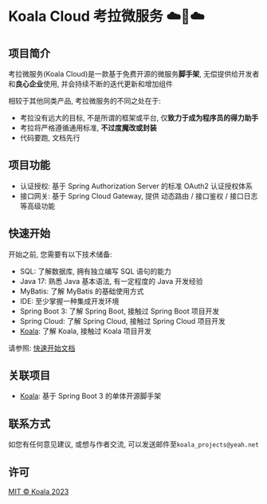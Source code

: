 # Koala Cloud 考拉微服务 :cloud::koala::cloud:
## 项目简介

考拉微服务(Koala Cloud)是一款基于免费开源的微服务**脚手架**, 无偿提供给开发者和**良心企业**使用, 并会持续不断的迭代更新和增加组件

相较于其他同类产品, 考拉微服务的不同之处在于:

- 考拉没有远大的目标, 不是所谓的框架或平台, 仅**致力于成为程序员的得力助手**
- 考拉将严格遵循通用标准, **不过度魔改或封装**
- 代码要跑, 文档先行

## 项目功能

- 认证授权: 基于 Spring Authorization Server 的标准 OAuth2 认证授权体系
- 接口网关: 基于 Spring Cloud Gateway, 提供 动态路由 / 接口鉴权 / 接口日志 等高级功能

## 快速开始

开始之前, 您需要有以下技术储备:

- SQL: 了解数据库, 拥有独立编写 SQL 语句的能力
- Java 17: 熟悉 Java 基本语法, 有一定程度的 Java 开发经验
- MyBatis: 了解 MyBatis 的基础使用方式
- IDE: 至少掌握一种集成开发环境
- Spring Boot 3: 了解 Spring Boot, 接触过 Spring Boot 项目开发
- Spring Cloud: 了解 Spring Cloud, 接触过 Spring Cloud 项目开发
- [Koala](https://github.com/koala-projects/koala): 了解 Koala, 接触过 Koala 项目开发

请参照: [快速开始文档](docs/guide/getting-started.md)

## 关联项目

- [Koala](https://github.com/koala-projects/koala): 基于 Spring Boot 3 的单体开源脚手架

## 联系方式

如您有任何意见建议, 或想与作者交流, 可以发送邮件至`koala_projects@yeah.net`

## 许可

[MIT © Koala 2023](./LICENSE)
